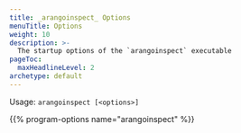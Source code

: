 ```yaml
---
title: _arangoinspect_ Options
menuTitle: Options
weight: 10
description: >-
  The startup options of the `arangoinspect` executable
pageToc:
  maxHeadlineLevel: 2
archetype: default
---
```

Usage: `arangoinspect [<options>]`

{{% program-options name="arangoinspect" %}}
